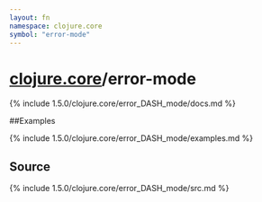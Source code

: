 ```yaml
---
layout: fn
namespace: clojure.core
symbol: "error-mode"
---
```


# [clojure.core](../)/error-mode

{% include 1.5.0/clojure.core/error_DASH_mode/docs.md %}

##Examples

{% include 1.5.0/clojure.core/error_DASH_mode/examples.md %}
## Source
{% include 1.5.0/clojure.core/error_DASH_mode/src.md %}

